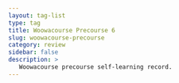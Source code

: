 ```yaml
---
layout: tag-list
type: tag
title: Woowacourse Precourse 6
slug: woowacourse-precourse
category: review
sidebar: false
description: >
   Woowacourse precourse self-learning record.
---
```

